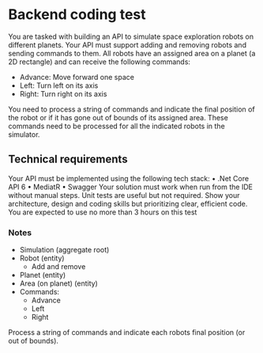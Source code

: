 # Backend coding test

You are tasked with building an API to simulate space exploration robots on different planets. Your API must support adding and removing robots and sending commands to them. All robots have an assigned area on a planet (a 2D rectangle) and can receive the following commands:

- Advance: Move forward one space
- Left: Turn left on its axis
- Right: Turn right on its axis

You need to process a string of commands and indicate the final position of the robot or if it has gone out of bounds of its assigned area. These commands need to be processed for all the indicated robots in the simulator.

## Technical requirements

Your API must be implemented using the following tech stack:
•	.Net Core API 6
•	MediatR
•	Swagger
Your solution must work when run from the IDE without manual steps. Unit tests are useful but not required. Show your architecture, design and coding skills but prioritizing clear, efficient code. You are expected to use no more than 3 hours on this test

### Notes

- Simulation (aggregate root)
- Robot (entity)
  - Add and remove
- Planet (entity)
- Area (on planet) (entity)
- Commands:
  - Advance
  - Left
  - Right

Process a string of commands and indicate each robots final position (or out of bounds).
